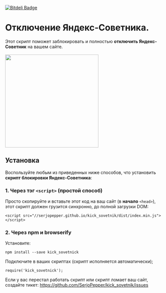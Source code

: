 [![Bitdeli Badge](https://d2weczhvl823v0.cloudfront.net/SerjoPepper/kick_sovetnik/trend.png)](https://bitdeli.com/free "Bitdeli Badge")

# Отключение Яндекс-Советника.

Этот скрипт поможет заблокировать и полностью <b>отключить Яндекс-Советник</b> на вашем сайте.
<br/><br/>
<img src="http://i.giphy.com/Ee3UjFhuthw0U.gif" style="width: 300px;"/>

## Установка
Воспользуйте любым из приведенных ниже способов, что установить <b>скрипт блокировки Яндекс-Советника</b>:

### 1. Через тэг `<script>` (простой способ)
Просто скопируйте и вставьте этот код на ваш сайт (в <b>начало</b> `<head>`), этот скрипт должен грузится синхронно, до полной загрузки DOM:
```
<script src="//serjopepper.github.io/kick_sovetnik/dist/index.min.js"></script>
```

### 2. Через npm и browserify
Установите:
```
npm install --save kick_sovetnick
```

Подключите в ваших скриптах (скрипт исполняется автоматически);
```
require('kick_sovetnick');
```

Если у вас перестал работать скрипт или скрипт ломает ваш сайт, создайте тикет:
https://github.com/SerjoPepper/kick_sovetnik/issues


